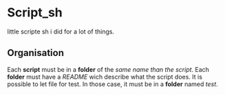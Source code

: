 # Script_sh
little scripte sh i did for a lot of things.

## Organisation
Each __script__ must be in a __folder__ of the *same name than the script*.
Each __folder__ must have a *README* wich describe what the script does.
It is possible to let file for test. In those case, it must be in a __folder__ named *test*.

